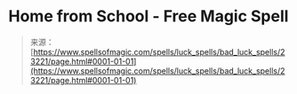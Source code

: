 <!--yml

category: 未分类

date: 2024-06-12 19:08:13

-->

# Home from School - Free Magic Spell

> 来源：[https://www.spellsofmagic.com/spells/luck_spells/bad_luck_spells/23221/page.html#0001-01-01](https://www.spellsofmagic.com/spells/luck_spells/bad_luck_spells/23221/page.html#0001-01-01)
